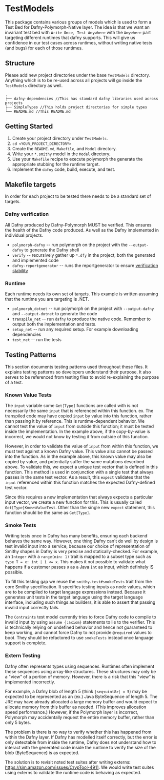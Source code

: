 # TestModels

This package contains various groups of models which is used to form a Test Bed for Dafny-Polymorph-Native layer.
The idea is that we want an invariant test bed with `Write Once, Test Anywhere`
with the `Anywhere` part targeting different runtimes that dafny supports.
This will give us confidence in our test cases across runtimes,
without writing native tests (and bugs) for each of those runtimes.

## Structure

Please add new project directories under the base `TestModels` directory.
Anything which is to be re-used across all projects will go inside the `TestModels` directory as well.

```
.
├── dafny-dependencies //This has standard dafny libraries used across projects
├── SimpleTypes //This holds project directories for simple types
└── README.md //This README.md
```

## Getting Started

1. Create your project directory under `TestModels`.
1. `cd <YOUR_PROJECT_DIRECTORY>`
1. Create the `README.md`, `Makefile`, and `Model` directory.
1. Write your `*.smithy` model in the `Model` directory.
1. Use your `Makefile` recipe to execute polymorph the generate the appropriate stubbing for the runtime target.
1. Implement the `dafny` code, build, execute, and test.

## Makefile targets

In order for each project to be tested there needs to be a standard set of targets.

### Dafny verification

All Dafny produced by Dafny-Polymorph MUST be verified.
This ensures the health of the Dafny code produced.
As well as the Dafny implemented in individual projects.

- `polymorph-dafny` -- run polymorph on the project with the `--output-dafny` to generate the Dafny shell
- `verify` -- recursively gather up `*.dfy` in the project, both the generated and implemented code
- `dafny-reportgenerator` -- runs the reportgenerator to ensure [verification stability](http://dafny.org/dafny/DafnyRef/DafnyRef#2565-debugging-unstable-verification)

### Runtime

Each runtime needs its own set of targets.
This example is written assuming that the runtime you are targeting is .NET.

- `polymorph_dotnet` -- run polymorph on the project with `--output-dafny` and `--output-dotnet` to generate the code
- `transpile_net` -- run `dafny` to produce the native code. Remember to output both the implementation and tests.
- `setup_net` -- run any required setup. For example downloading dependencies
- `test_net` -- run the tests

## Testing Patterns

This section documents testing patterns used throughout these files.
It explains testing patterns so developers understand their purpose.
It also serves to be referenced from testing files to avoid re-explaining the purpose of a test.

### Known Value Tests

The `input` variable some `Get[Type]` functions are called with is not necessarily the same `input` that is referenced within this function.
ex. The transpiled code may have copied `input` by value into this function, rather than passing it by reference.
This is runtime-dependent behavior.
We cannot test the value of `input` from outside this function; it must be tested inside the implementation.
In the example above, if the copy-by-value is incorrect, we would not know by testing it from outside of this function.

However, in order to validate the value of `input` from within this function, we must test against a known Dafny value.
This value also cannot be passed into the function.
As in the example above, this known value may also be copied by value, and potentially suffer the same mutations described above.
To validate this, we expect a unique test vector that is defined in this function.
This method is used in conjunction with a single test that always passes in the same test vector.
As a result, this `expect` validates that the `input` referenced within this function matches the expected Dafny-defined test vector.

Since this requires a new implementation that always expects a particular input vector, we create a new function for this.
This is usually called `Get[Type]KnownValueTest`.
Other than the single new `expect` statement, this function should be the same as `Get[Type]`.

### Smoke Tests

Writing tests once in Dafny has many benefits, ensuring each backend behaves the same way.
However, one thing Dafny can't do well by design is test invalid input into a service,
because our choice of representation of Smithy shapes in Dafny is very precise and statically-checked.
For example, an `Integer` with a `range(min: 1)` trait is mapped to a subset type such as `type T = x: int | 1 <= x`.
This makes it not possible to validate what happens if a customer passes `0` as a Java `int` as input,
which definitely IS possible.

To fill this testing gap we reuse the `smithy.test#smokeTests` trait from the core Smithy specification.
It specifies testing inputs as node values, which are to be compiled to target language expressions instead.
Because it generates unit tests in the target language using the target language interface,
including such things as builders, it is able to assert that passing invalid input correctly fails.

The `Contraints` test model currently tries to force Dafny code to compile to invalid input
by using `assume {:axiom}` statements to lie to the verifier.
This is technically relying on undefined behavior and hence not guaranteed to keep working,
and cannot force Dafny to not provide `@required` values to boot.
They should be refactored to use `smokeTests` instead once language support is complete.

### Extern Testing

Dafny often represents types using sequences.
Runtimes often implement these sequences using array-like structures.
These structures may only be a "view" of a portion of memory.
However, there is a risk that this "view" is implemented incorrectly.

For example, a Dafny blob of length 5 (think `|seq<uint8>| = 5`) may be expected to be represented as an (ex.) Java ByteSequence of length 5.
The JRE may have already allocated a large memory buffer and would expect to
allocate memory from this buffer as needed.
(This improves allocation speed performance.)
However, if the Polymorph layer is incorrect, Polymorph may accidentally request the entire memory buffer, rather than only 5 bytes.

The problem is there is no way to verify whether this has happened from within the Dafny layer.
If Dafny has modelled itself correctly, but the error is only detectable from inside the runtime, Dafny does not understand how to interact with the generated code inside the runtime to verify the size of the blob (ByteSequence) is as expected.

The solution is to revisit noted test suites after writing externs: https://sim.amazon.com/issues/CrypTool-4911. We would write test suites using externs to validate the runtime code is behaving as expected.
